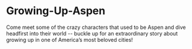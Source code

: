 # Growing-Up-Aspen
Come meet some of the crazy characters that used to be Aspen and dive headfirst into their world -- buckle up for an extraordinary story about growing up in one of America’s most beloved cities!
